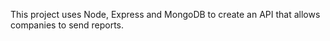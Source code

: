 This project uses Node, Express and MongoDB to create an API that allows companies to send reports.
